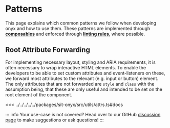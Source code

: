 # Patterns

This page explains which common patterns we follow when developing onyx and how to use them.
These patterns are implemented through [**composables**](https://vuejs.org/guide/reusability/composables.html) and enforced through [**linting rules**](https://eslint.org/docs/latest/extend/custom-rules), where possible.

## Root Attribute Forwarding

For implementing necessary layout, styling and ARIA requirements, it is often necessary to wrap interactive HTML elements.
To enable the developers to be able to set custom attributes and event-listeners on these, we forward most attributes to the relevant (e.g. input or button) element.
The only attributes that are not forwarded are `style` and `class` with the assumption being, that these are only useful and intended to be set on the root element of the component.

<<< ../../../../../packages/sit-onyx/src/utils/attrs.ts#docs

::: info
Your use-case is not covered? Head over to our GitHub [discussion page](https://github.com/SchwarzIT/onyx/discussions) to make suggestions or ask questions!
:::
